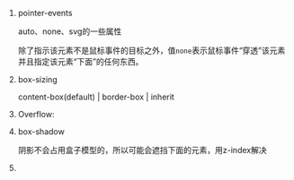 1. pointer-events

   auto、none、svg的一些属性

   除了指示该元素不是鼠标事件的目标之外，值`none`表示鼠标事件“穿透”该元素并且指定该元素“下面”的任何东西。

2. box-sizing

   content-box(default) | border-box |  inherit

3. Overflow:

4. box-shadow

   阴影不会占用盒子模型的，所以可能会遮挡下面的元素，用z-index解决

5. 

